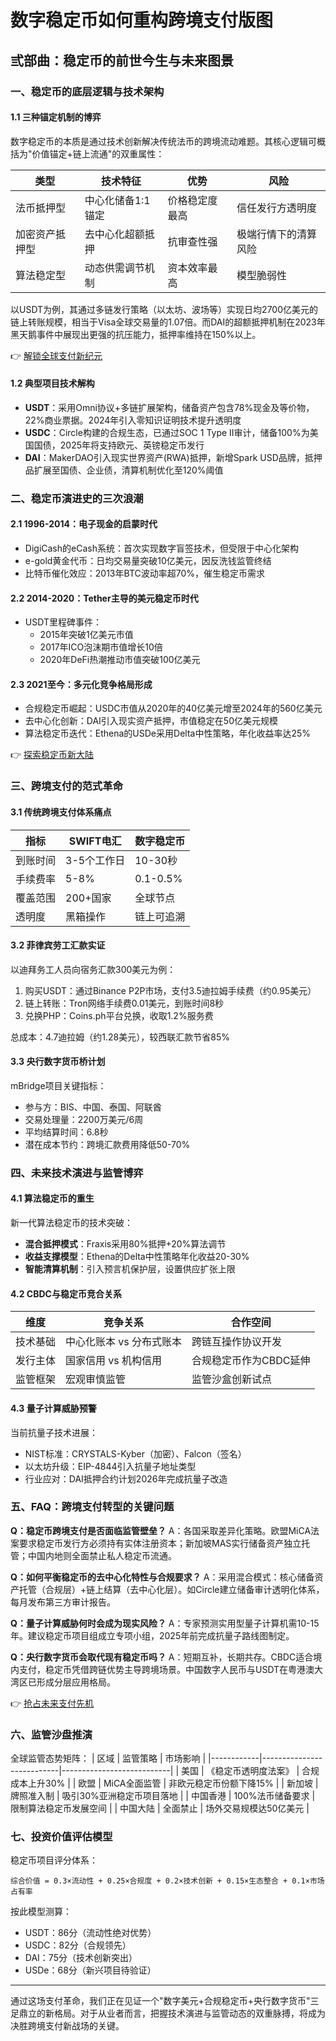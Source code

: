 # 数字稳定币如何重构跨境支付版图

## 弎部曲：稳定币的前世今生与未来图景

### 一、稳定币的底层逻辑与技术架构

#### 1.1 三种锚定机制的博弈
数字稳定币的本质是通过技术创新解决传统法币的跨境流动难题。其核心逻辑可概括为"价值锚定+链上流通"的双重属性：

| 类型              | 技术特征                  | 优势                  | 风险                  |
|-------------------|---------------------------|-----------------------|-----------------------|
| 法币抵押型        | 中心化储备1:1锚定         | 价格稳定度最高        | 信任发行方透明度      |
| 加密资产抵押型    | 去中心化超额抵押          | 抗审查性强            | 极端行情下的清算风险  |
| 算法稳定型        | 动态供需调节机制          | 资本效率最高          | 模型脆弱性            |

以USDT为例，其通过多链发行策略（以太坊、波场等）实现日均2700亿美元的链上转账规模，相当于Visa全球交易量的1.07倍。而DAI的超额抵押机制在2023年黑天鹅事件中展现出更强的抗压能力，抵押率维持在150%以上。

👉 [解锁全球支付新纪元](https://bit.ly/okx_welcome)

#### 1.2 典型项目技术解构
- **USDT**：采用Omni协议+多链扩展架构，储备资产包含78%现金及等价物，22%商业票据。2024年引入零知识证明技术提升透明度
- **USDC**：Circle构建的合规生态，已通过SOC 1 Type II审计，储备100%为美国国债，2025年将支持欧元、英镑稳定币发行
- **DAI**：MakerDAO引入现实世界资产(RWA)抵押，新增Spark USD品牌，抵押品扩展至国债、企业债，清算机制优化至120%阈值

### 二、稳定币演进史的三次浪潮

#### 2.1 1996-2014：电子现金的启蒙时代
- DigiCash的eCash系统：首次实现数字盲签技术，但受限于中心化架构
- e-gold黄金代币：日均交易量突破10亿美元，因反洗钱监管终结
- 比特币催化效应：2013年BTC波动率超70%，催生稳定币需求

#### 2.2 2014-2020：Tether主导的美元稳定币时代
- USDT里程碑事件：
  - 2015年突破1亿美元市值
  - 2017年ICO泡沫期市值增长10倍
  - 2020年DeFi热潮推动市值突破100亿美元

#### 2.3 2021至今：多元化竞争格局形成
- 合规稳定币崛起：USDC市值从2020年的40亿美元增至2024年的560亿美元
- 去中心化创新：DAI引入现实资产抵押，市值稳定在50亿美元规模
- 算法稳定币迭代：Ethena的USDe采用Delta中性策略，年化收益率达25%

👉 [探索稳定币新大陆](https://bit.ly/okx_welcome)

### 三、跨境支付的范式革命

#### 3.1 传统跨境支付体系痛点
| 指标         | SWIFT电汇       | 数字稳定币      |
|--------------|------------------|-----------------|
| 到账时间     | 3-5个工作日      | 10-30秒         |
| 手续费率     | 5-8%             | 0.1-0.5%        |
| 覆盖范围     | 200+国家         | 全球节点         |
| 透明度       | 黑箱操作         | 链上可追溯       |

#### 3.2 菲律宾劳工汇款实证
以迪拜务工人员向宿务汇款300美元为例：
1. 购买USDT：通过Binance P2P市场，支付3.5迪拉姆手续费（约0.95美元）
2. 链上转账：Tron网络手续费0.01美元，到账时间8秒
3. 兑换PHP：Coins.ph平台兑换，收取1.2%服务费

总成本：4.7迪拉姆（约1.28美元），较西联汇款节省85%

#### 3.3 央行数字货币桥计划
mBridge项目关键指标：
- 参与方：BIS、中国、泰国、阿联酋
- 交易处理量：2200万美元/6周
- 平均结算时间：6.8秒
- 潜在成本节约：跨境汇款费用降低50-70%

### 四、未来技术演进与监管博弈

#### 4.1 算法稳定币的重生
新一代算法稳定币的技术突破：
- **混合抵押模式**：Fraxis采用80%抵押+20%算法调节
- **收益支撑模型**：Ethena的Delta中性策略年化收益20-30%
- **智能清算机制**：引入预言机保护层，设置供应扩张上限

#### 4.2 CBDC与稳定币竞合关系
| 维度       | 竞争关系                  | 合作空间                  |
|------------|---------------------------|---------------------------|
| 技术基础   | 中心化账本 vs 分布式账本  | 跨链互操作协议开发        |
| 发行主体   | 国家信用 vs 机构信用      | 合规稳定币作为CBDC延伸    |
| 监管框架   | 宏观审慎监管              | 监管沙盒创新试点          |

#### 4.3 量子计算威胁预警
当前抗量子技术进展：
- NIST标准：CRYSTALS-Kyber（加密）、Falcon（签名）
- 以太坊升级：EIP-4844引入抗量子地址类型
- 行业应对：DAI抵押合约计划2026年完成抗量子改造

### 五、FAQ：跨境支付转型的关键问题

**Q：稳定币跨境支付是否面临监管壁垒？**
A：各国采取差异化策略。欧盟MiCA法案要求稳定币发行方必须持有实体注册资本；新加坡MAS实行储备资产独立托管；中国内地则全面禁止私人稳定币流通。

**Q：如何平衡稳定币的去中心化特性与合规要求？**
A：采用混合模式：核心储备资产托管（合规层）+链上结算（去中心化层）。如Circle建立储备审计透明化体系，每月发布第三方审计报告。

**Q：量子计算威胁何时会成为现实风险？**
A：专家预测实用型量子计算机需10-15年。建议稳定币项目组成立专项小组，2025年前完成抗量子路线图制定。

**Q：央行数字货币会取代现有稳定币吗？**
A：短期互补，长期共存。CBDC适合境内支付，稳定币凭借跨链优势主导跨境场景。中国数字人民币与USDT在粤港澳大湾区已形成分层应用格局。

👉 [抢占未来支付先机](https://bit.ly/okx_welcome)

### 六、监管沙盘推演

全球监管态势矩阵：
| 区域       | 监管策略                  | 市场影响                  |
|------------|---------------------------|---------------------------|
| 美国       | 《稳定币透明度法案》      | 合规成本上升30%           |
| 欧盟       | MiCA全面监管              | 非欧元稳定币份额下降15%   |
| 新加坡     | 牌照准入制                | 吸引30%亚洲稳定币项目落地 |
| 中国香港   | 100%法币储备要求          | 限制算法稳定币发展空间    |
| 中国大陆   | 全面禁止                  | 场外交易规模达50亿美元    |

### 七、投资价值评估模型

稳定币项目评分体系：
```
综合价值 = 0.3×流动性 + 0.25×合规度 + 0.2×技术创新 + 0.15×生态整合 + 0.1×市场占有率
```
按此模型测算：
- USDT：86分（流动性绝对优势）
- USDC：82分（合规领先）
- DAI：75分（技术创新突出）
- USDe：68分（新兴项目待验证）

---

通过这场支付革命，我们正在见证一个"数字美元+合规稳定币+央行数字货币"三足鼎立的新格局。对于从业者而言，把握技术演进与监管动态的双重脉搏，将成为决胜跨境支付新战场的关键。